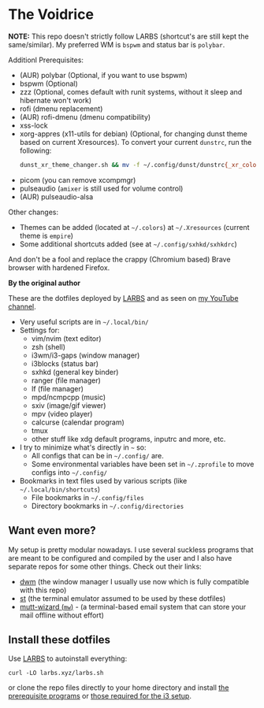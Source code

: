 # The Voidrice

**NOTE:** This repo doesn't strictly follow LARBS (shortcut's are still kept the same/similar). My preferred WM is `bspwm` and status bar is `polybar`.

Additionl Prerequisites:
- (AUR) polybar (Optional, if you want to use bspwm)
- bspwm (Optional)
- zzz (Optional, comes default with runit systems, without it sleep and hibernate won't work)
- rofi (dmenu replacement)
- (AUR) rofi-dmenu (dmenu compatibility)
- xss-lock
- xorg-appres (x11-utils for debian) (Optional, for changing dunst theme based on current Xresources). To convert your current `dunstrc`, run the following:
  ```sh
  dunst_xr_theme_changer.sh && mv -f ~/.config/dunst/dunstrc{_xr_colors,}
  ```
- picom (you can remove xcompmgr)
- pulseaudio (`amixer` is still used for volume control)
- (AUR) pulseaudio-alsa

Other changes:
- Themes can be added (located at `~/.colors`) at `~/.Xresources` (current theme is `empire`)
- Some additional shortcuts added (see at `~/.config/sxhkd/sxhkdrc`)

And don't be a fool and replace the crappy (Chromium based) Brave browser with hardened Firefox.

**By the original author**

These are the dotfiles deployed by [LARBS](https://larbs.xyz) and as seen on [my YouTube channel](https://youtube.com/c/lukesmithxyz).

- Very useful scripts are in `~/.local/bin/`
- Settings for:
	- vim/nvim (text editor)
	- zsh (shell)
	- i3wm/i3-gaps (window manager)
	- i3blocks (status bar)
	- sxhkd (general key binder)
	- ranger (file manager)
	- lf (file manager)
	- mpd/ncmpcpp (music)
	- sxiv (image/gif viewer)
	- mpv (video player)
	- calcurse (calendar program)
	- tmux
	- other stuff like xdg default programs, inputrc and more, etc.
- I try to minimize what's directly in `~` so:
	- All configs that can be in `~/.config/` are.
	- Some environmental variables have been set in `~/.zprofile` to move configs into `~/.config/`
- Bookmarks in text files used by various scripts (like `~/.local/bin/shortcuts`)
	- File bookmarks in `~/.config/files`
	- Directory bookmarks in `~/.config/directories`

## Want even more?

My setup is pretty modular nowadays.
I use several suckless programs that are meant to be configured and compiled by the user and I also have separate repos for some other things.
Check out their links:

- [dwm](https://github.com/lukesmithxyz/dwm) (the window manager I usually use now which is fully compatible with this repo)
- [st](https://github.com/lukesmithxyz/st) (the terminal emulator assumed to be used by these dotfiles)
- [mutt-wizard (`mw`)](https://github.com/lukesmithxyz/mutt-wizard) - (a terminal-based email system that can store your mail offline without effort)

## Install these dotfiles

Use [LARBS](https://larbs.xyz) to autoinstall everything:

```
curl -LO larbs.xyz/larbs.sh
```

or clone the repo files directly to your home directory and install [the prerequisite programs](https://github.com/LukeSmithxyz/LARBS/blob/master/progs.csv) or [those required for the i3 setup](https://github.com/LukeSmithxyz/LARBS/blob/master/legacy.csv).
